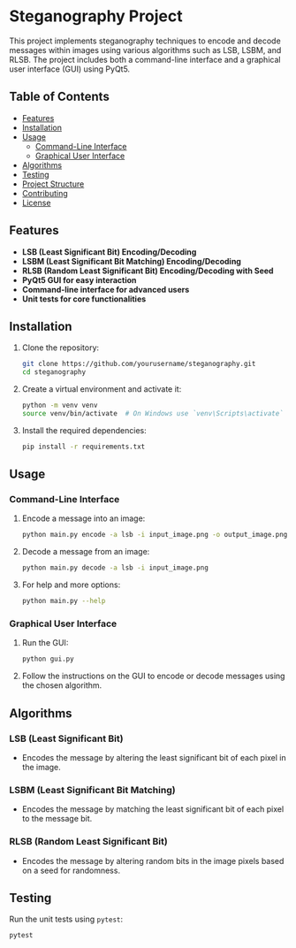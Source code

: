 # Steganography Project

This project implements steganography techniques to encode and decode messages within images using various algorithms such as LSB, LSBM, and RLSB. The project includes both a command-line interface and a graphical user interface (GUI) using PyQt5.

## Table of Contents

- [Features](#features)
- [Installation](#installation)
- [Usage](#usage)
  - [Command-Line Interface](#command-line-interface)
  - [Graphical User Interface](#graphical-user-interface)
- [Algorithms](#algorithms)
- [Testing](#testing)
- [Project Structure](#project-structure)
- [Contributing](#contributing)
- [License](#license)

## Features

- **LSB (Least Significant Bit) Encoding/Decoding**
- **LSBM (Least Significant Bit Matching) Encoding/Decoding**
- **RLSB (Random Least Significant Bit) Encoding/Decoding with Seed**
- **PyQt5 GUI for easy interaction**
- **Command-line interface for advanced users**
- **Unit tests for core functionalities**

## Installation

1. Clone the repository:
    ```sh
    git clone https://github.com/yourusername/steganography.git
    cd steganography
    ```

2. Create a virtual environment and activate it:
    ```sh
    python -m venv venv
    source venv/bin/activate  # On Windows use `venv\Scripts\activate`
    ```

3. Install the required dependencies:
    ```sh
    pip install -r requirements.txt
    ```

## Usage

### Command-Line Interface

1. Encode a message into an image:
    ```sh
    python main.py encode -a lsb -i input_image.png -o output_image.png -m "Your secret message"
    ```

2. Decode a message from an image:
    ```sh
    python main.py decode -a lsb -i input_image.png
    ```

3. For help and more options:
    ```sh
    python main.py --help
    ```

### Graphical User Interface

1. Run the GUI:
    ```sh
    python gui.py
    ```

2. Follow the instructions on the GUI to encode or decode messages using the chosen algorithm.

## Algorithms

### LSB (Least Significant Bit)
- Encodes the message by altering the least significant bit of each pixel in the image.

### LSBM (Least Significant Bit Matching)
- Encodes the message by matching the least significant bit of each pixel to the message bit.

### RLSB (Random Least Significant Bit)
- Encodes the message by altering random bits in the image pixels based on a seed for randomness.

## Testing

Run the unit tests using `pytest`:
```sh
pytest

